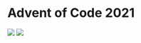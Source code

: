 Advent of Code 2021
===================

![](https://img.shields.io/badge/stars%20⭐-4-yellow) ![](https://img.shields.io/badge/days%20completed-2-red)